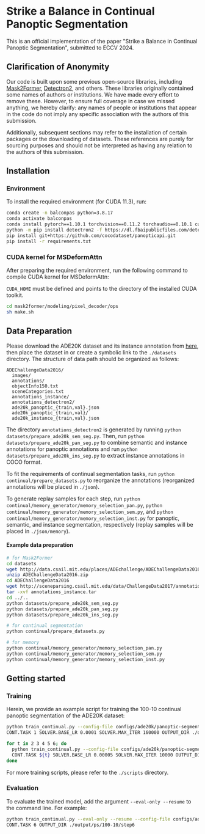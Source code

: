 # Strike a Balance in Continual Panoptic Segmentation

This is an official implementation of the paper "Strike a Balance in Continual Panoptic Segmentation", submitted to ECCV 2024.

## Clarification of Anonymity
Our code is built upon some previous open-source libraries, including [Mask2Former](https://github.com/facebookresearch/Mask2Former), [Detectron2](https://github.com/facebookresearch/detectron2/tree/main), and others. These libraries originally contained some names of authors or institutions. We have made every effort to remove these. However, to ensure full coverage in case we missed anything, we hereby clarify: any names of people or institutions that appear in the code do not imply any specific association with the authors of this submission.

Additionally, subsequent sections may refer to the installation of certain packages or the downloading of datasets. These references are purely for sourcing purposes and should not be interpreted as having any relation to the authors of this submission.

## Installation

### Environment
To install the required environment (for CUDA 11.3), run:
```bash
conda create -n balconpas python=3.8.17
conda activate balconpas
conda install pytorch==1.10.1 torchvision==0.11.2 torchaudio==0.10.1 cudatoolkit=11.3 -c pytorch -c conda-forge
python -m pip install detectron2 -f https://dl.fbaipublicfiles.com/detectron2/wheels/cu113/torch1.10/index.html
pip install git+https://github.com/cocodataset/panopticapi.git
pip install -r requirements.txt
```

### CUDA kernel for MSDeformAttn
After preparing the required environment, run the following command to compile CUDA kernel for MSDeformAttn:

`CUDA_HOME` must be defined and points to the directory of the installed CUDA toolkit.

```bash
cd mask2former/modeling/pixel_decoder/ops
sh make.sh
```

[//]: # (### Pre-trained ResNet-101)

[//]: # (For continual panoptic segmentation and continual instance segmentation, we use the ResNet-50 backbone, whose pre-trained model can be automatically downloaded by Detectron2. )

[//]: # (However, for continual semantic segmentation, we use the ResNet-101 backbone, whose pre-trained model needs to be manually downloaded from [here]&#40;https://dl.fbaipublicfiles.com/detectron2/ImageNetPretrained/MSRA/R-101.pkl&#41; and placed in the `./` directory.)


## Data Preparation

Please download the ADE20K dataset and its instance annotation from [here](http://sceneparsing.csail.mit.edu/), then place the dataset in or create a symbolic link to the `./datasets` directory. The structure of data path should be organized as follows:
```
ADEChallengeData2016/
  images/
  annotations/
  objectInfo150.txt
  sceneCategories.txt
  annotations_instance/
  annotations_detectron2/
  ade20k_panoptic_{train,val}.json
  ade20k_panoptic_{train,val}/
  ade20k_instance_{train,val}.json
```
The directory `annotations_detectron2` is generated by running `python datasets/prepare_ade20k_sem_seg.py`.
Then, run `python datasets/prepare_ade20k_pan_seg.py` to combine semantic and instance annotations for panoptic annotations and run `python datasets/prepare_ade20k_ins_seg.py` to extract instance annotations in COCO format.

To fit the requirements of continual segmentation tasks, run `python continual/prepare_datasets.py` to reorganize the annotations (reorganized annotations will be placed in `./json`).

To generate replay samples for each step, run `python continual/memory_generator/memory_selection_pan.py`, `python continual/memory_generator/memory_selection_sem.py`, and `python continual/memory_generator/memory_selection_inst.py` for panoptic, semantic, and instance segmentation, respectively (replay samples will be placed in `./json/memory`).

#### Example data preparation
```bash
# for Mask2Former
cd datasets
wget http://data.csail.mit.edu/places/ADEchallenge/ADEChallengeData2016.zip
unzip ADEChallengeData2016.zip
cd ADEChallengeData2016
wget http://sceneparsing.csail.mit.edu/data/ChallengeData2017/annotations_instance.tar
tar -xvf annotations_instance.tar
cd ../..
python datasets/prepare_ade20k_sem_seg.py
python datasets/prepare_ade20k_pan_seg.py
python datasets/prepare_ade20k_ins_seg.py

# for continual segmentation
python continual/prepare_datasets.py

# for memory
python continual/memory_generator/memory_selection_pan.py
python continual/memory_generator/memory_selection_sem.py
python continual/memory_generator/memory_selection_inst.py
```

## Getting started

### Training
Herein, we provide an example script for training the 100-10 continual panoptic segmentation of the ADE20K dataset:
```bash
python train_continual.py --config-file configs/ade20k/panoptic-segmentation/100-10.yaml \
CONT.TASK 1 SOLVER.BASE_LR 0.0001 SOLVER.MAX_ITER 160000 OUTPUT_DIR ./output/ps/100-10/step1

for t in 2 3 4 5 6; do
  python train_continual.py --config-file configs/ade20k/panoptic-segmentation/100-10.yaml \
  CONT.TASK ${t} SOLVER.BASE_LR 0.00005 SOLVER.MAX_ITER 10000 OUTPUT_DIR ./output/ps/100-10/step${t}
done
```

For more training scripts, please refer to the `./scripts` directory.

### Evaluation
To evaluate the trained model, add the argument `--eval-only --resume` to the command line. For example:
```bash
python train_continual.py --eval-only --resume --config-file configs/ade20k/panoptic-segmentation/100-10.yaml \
CONT.TASK 6 OUTPUT_DIR ./output/ps/100-10/step6
```